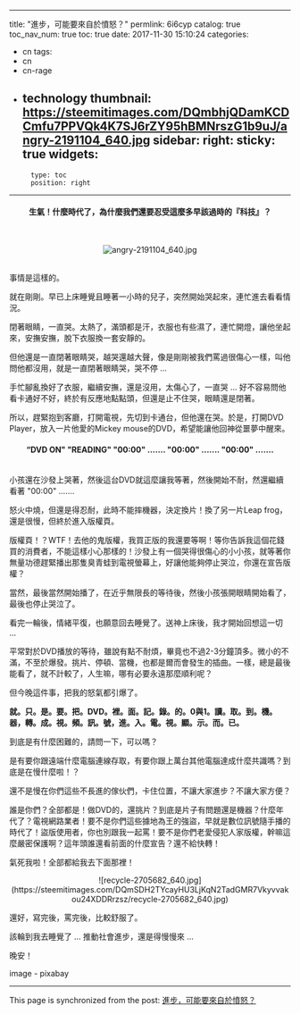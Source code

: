 
---
title: "進步，可能要來自於憤怒？"
permlink: 6i6cyp
catalog: true
toc_nav_num: true
toc: true
date: 2017-11-30 15:10:24
categories:
- cn
tags:
- cn
- cn-rage
- technology
thumbnail: https://steemitimages.com/DQmbhjQDamKCDCmfu7PPVQk4K7SJ6rZY95hBMNrszG1b9uJ/angry-2191104_640.jpg
sidebar:
    right:
        sticky: true
widgets:
    -
        type: toc
        position: right
---


#### <center>生氣！什麼時代了，為什麼我們還要忍受這麼多早該過時的『科技』？</center>

<br><center>![angry-2191104_640.jpg](https://steemitimages.com/DQmbhjQDamKCDCmfu7PPVQk4K7SJ6rZY95hBMNrszG1b9uJ/angry-2191104_640.jpg)</center>

<br>事情是這樣的。

就在剛剛。早已上床睡覺且睡著一小時的兒子，突然開始哭起來，連忙進去看看情況。

閉著眼睛，一直哭。太熱了，滿頭都是汗，衣服也有些濕了，連忙開燈，讓他坐起來，安撫安撫，脫下衣服換一套安靜的。

但他還是一直閉著眼睛哭，越哭還越大聲，像是剛剛被我們罵過很傷心一樣，叫他問他都沒用，就是一直閉著眼睛哭，哭不停 ...

手忙腳亂換好了衣服，繼續安撫，還是沒用，太傷心了，一直哭 ... 好不容易問他看卡通好不好，終於有反應地點點頭，但還是止不住哭，眼睛還是閉著。

所以，趕緊抱到客廳，打開電視，先切到卡通台，但他還在哭。於是，打開DVD Player，放入一片他愛的Mickey mouse的DVD，希望能讓他回神從噩夢中醒來。

#### <center>“DVD ON"  "READING"  "00:00" ....... "00:00" ....... "00:00" ....... </center>

<br>小孩還在沙發上哭著，然後這台DVD就這麼讓我等著，然後開始不耐，然還繼續看著 "00:00" ....... 

怒火中燒，但還是得忍耐，此時不能摔機器，決定換片！換了另一片Leap frog，還是很慢，但終於進入版權頁。

版權頁！？WTF！去他的鬼版權，我買正版的我還要等啊！等你告訴我這個花錢買的消費者，不能這樣小心那樣的！沙發上有一個哭得很傷心的小小孩，就等著你無量功德趕緊播出那隻臭青蛙到電視螢幕上，好讓他能夠停止哭泣，你還在宣告版權？

當然，最後當然開始播了，在近乎無限長的等待後，然後小孩張開眼睛開始看了，最後也停止哭泣了。

看完一輪後，情緒平復，也願意回去睡覺了。送神上床後，我才開始回想這一切 ...

平常對於DVD播放的等待，雖說有點不耐煩，畢竟也不過2-3分鐘頂多。微小的不滿，不至於爆發。挑片、停頓、當機，也都是爾而會發生的插曲。一樣，總是最後能看了，就不計較了，人生嘛，哪有必要永遠那麼順利呢？

但今晚這件事，把我的怒氣都引爆了。

**就。只。是。要。把。DVD。裡。面。記。錄。的。0與1。讀。取。到。機。器，轉。成。視。頻。訊。號，進。入。電。視。顯。示。而。已。**

到底是有什麼困難的，請問一下，可以嗎？

是有要你跟遠端什麼電腦連線存取，有要你跟上萬台其他電腦達成什麼共識嗎？到底是在慢什麼啦！？

還不是慢在你們這些不長進的傢伙們，卡住位置，不讓大家進步？不讓大家方便？

誰是你們？全部都是！做DVD的，還挑片？到底是片子有問題還是機器？什麼年代了？電視網路業者！要不是你們這些據地為王的強盜，早就是數位訊號隨手播的時代了！盜版使用者，你也別跟我一起罵！要不是你們老愛侵犯人家版權，幹嘛這麼嚴密保護啊？這年頭誰還看前面的什麼宣告？還不給快轉！

氣死我啦！全部都給我去下面那裡！

<center>![recycle-2705682_640.jpg](https://steemitimages.com/DQmSDH2TYcayHU3LjKqN2TadGMR7Vkyvvakou24XDDRrzsz/recycle-2705682_640.jpg)</center>

還好，寫完後，罵完後，比較舒服了。

該輪到我去睡覺了 ... 推動社會進步，還是得慢慢來 ... 

晚安！

image - pixabay

- - -

This page is synchronized from the post: [進步，可能要來自於憤怒？](https://steemit.com/@deanliu/6i6cyp)
